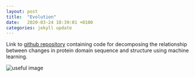 ```yaml
---
layout: post
title:  "Evolution"
date:   2020-03-24 10:39:01 +0100
categories: jekyll update
---
```

Link to [github repository] containing code for decomposing the relationship between changes in protein domain sequence and structure using machine learning.

![useful image]({{site.url}}/assets/mountains.jpg)

[github repository]:https://github.com/patrickbryant1/evolution
